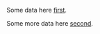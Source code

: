 
Some data here [first][1].

 
Some more data here [second][2].


[1]: /citations.md#first
[2]: /citations.md#second

